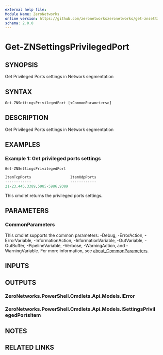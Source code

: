 ```yaml
---
external help file:
Module Name: ZeroNetworks
online version: https://github.com/zeronetworkszeronetworks/get-znsettingsprivilegedport
schema: 2.0.0
---
```


# Get-ZNSettingsPrivilegedPort

## SYNOPSIS
Get Privileged Ports settings in Network segmentation

## SYNTAX

```
Get-ZNSettingsPrivilegedPort [<CommonParameters>]
```

## DESCRIPTION
Get Privileged Ports settings in Network segmentation

## EXAMPLES

### Example 1: Get privileged ports settings
```powershell
Get-ZNSettingsPrivilegedPort

ItemTcpPorts                  ItemUdpPorts
------------                  ------------
21-23,445,3389,5985-5986,9389 
```

This cmdlet returns the privileged ports settings.

## PARAMETERS

### CommonParameters
This cmdlet supports the common parameters: -Debug, -ErrorAction, -ErrorVariable, -InformationAction, -InformationVariable, -OutVariable, -OutBuffer, -PipelineVariable, -Verbose, -WarningAction, and -WarningVariable. For more information, see [about_CommonParameters](http://go.microsoft.com/fwlink/?LinkID=113216).

## INPUTS

## OUTPUTS

### ZeroNetworks.PowerShell.Cmdlets.Api.Models.IError

### ZeroNetworks.PowerShell.Cmdlets.Api.Models.ISettingsPrivilegedPortsItem

## NOTES

## RELATED LINKS

